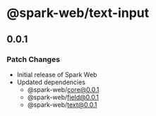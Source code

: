 # @spark-web/text-input

## 0.0.1

### Patch Changes

- Initial release of Spark Web
- Updated dependencies
  - @spark-web/core@0.0.1
  - @spark-web/field@0.0.1
  - @spark-web/text@0.0.1
